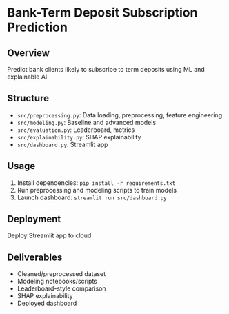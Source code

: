 # Bank-Term Deposit Subscription Prediction

## Overview
Predict bank clients likely to subscribe to term deposits using ML and explainable AI.

## Structure
- `src/preprocessing.py`: Data loading, preprocessing, feature engineering
- `src/modeling.py`: Baseline and advanced models
- `src/evaluation.py`: Leaderboard, metrics
- `src/explainability.py`: SHAP explainability
- `src/dashboard.py`: Streamlit app

## Usage
1. Install dependencies: `pip install -r requirements.txt`
2. Run preprocessing and modeling scripts to train models
3. Launch dashboard: `streamlit run src/dashboard.py`

## Deployment
Deploy Streamlit app to cloud

## Deliverables
- Cleaned/preprocessed dataset
- Modeling notebooks/scripts
- Leaderboard-style comparison
- SHAP explainability
- Deployed dashboard